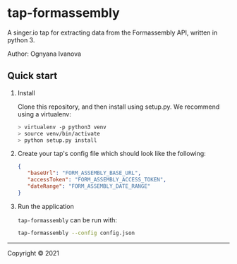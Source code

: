 # tap-formassembly

A singer.io tap for extracting data from the Formassembly API, written in python 3.

Author: Ognyana Ivanova

## Quick start

1. Install

    Clone this repository, and then install using setup.py. We recommend using a virtualenv:

    ```bash
    > virtualenv -p python3 venv
    > source venv/bin/activate
    > python setup.py install
    ```

2. Create your tap's config file which should look like the following:

    ```json
    { 
       "baseUrl": "FORM_ASSEMBLY_BASE_URL",
       "accessToken": "FORM_ASSEMBLY_ACCESS_TOKEN",
       "dateRange": "FORM_ASSEMBLY_DATE_RANGE"
    }
    ```

43. Run the application

    `tap-formassembly` can be run with:

    ```bash
    tap-formassembly --config config.json
    ```

---

Copyright &copy; 2021
